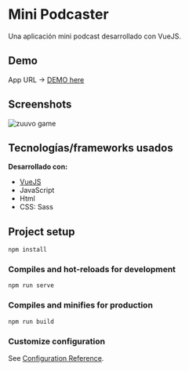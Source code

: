 # Mini Podcaster
Una aplicación mini podcast desarrollado con VueJS.
## Demo
App URL -> [DEMO here](https://i-want-to-play-a-game.netlify.app/)
## Screenshots
![zuuvo game](https://i.imgur.com/6a7XdFE.png?1)

## Tecnologías/frameworks usados
<b>Desarrollado con:</b>
- [VueJS](https://v2.vuejs.org/)
- JavaScript
- Html
- CSS: Sass
## Project setup
```
npm install
```

### Compiles and hot-reloads for development
```
npm run serve
```

### Compiles and minifies for production
```
npm run build
```

### Customize configuration
See [Configuration Reference](https://cli.vuejs.org/config/).

